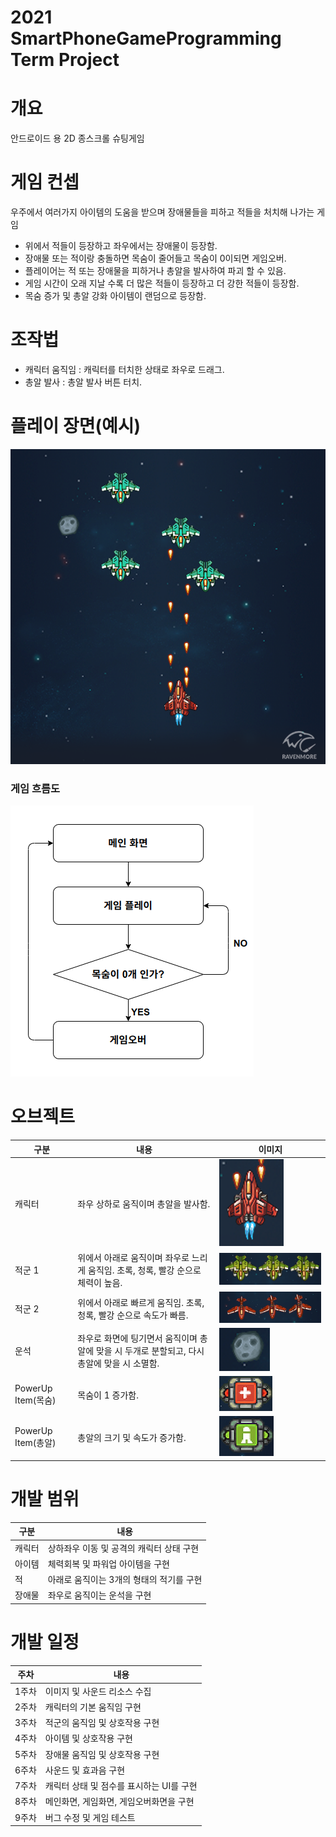 # 2021 SmartPhoneGameProgramming Term Project

# 개요
안드로이드 용 2D 종스크롤 슈팅게임

# 게임 컨셉
우주에서 여러가지 아이템의 도움을 받으며 장애물들을 피하고
적들을 처치해 나가는 게임
* 위에서 적들이 등장하고 좌우에서는 장애물이 등장함.
* 장애물 또는 적이랑 충돌하면 목숨이 줄어들고 목숨이 0이되면 게임오버.
* 플레이어는 적 또는 장애물을 피하거나 총알을 발사하여 파괴 할 수 있음.
* 게임 시간이 오래 지날 수록 더 많은 적들이 등장하고 더 강한 적들이 등장함.
* 목숨 증가 및 총알 강화 아이템이 랜덤으로 등장함.

# 조작법
* 캐릭터 움직임 : 캐릭터를 터치한 상태로 좌우로 드래그.
* 총알 발사 : 총알 발사 버튼 터치.

# 플레이 장면(예시)
![예시화면](image/예시화면.png)

### 게임 흐름도
![게임흐름도](image/게임흐름도.png)
# 오브젝트

|구분|내용|이미지|
|-------|---|------|
|캐릭터|좌우 상하로 움직이며 총알을 발사함.|![플레이어](image/플레이어.png)
|적군 1|위에서 아래로 움직이며 좌우로 느리게 움직임. 초록, 청록, 빨강 순으로 체력이 높음.|![적군1](image/적군1.png)
|적군 2| 위에서 아래로 빠르게 움직임. 초록, 청록, 빨강 순으로 속도가 빠름.|![적군2](image/적군2.png)
|운석|좌우로 화면에 팅기면서 움직이며 총알에 맞을 시 두개로 분할되고, 다시 총알에 맞을 시 소멸함.|![운석](image/운석.png)
|PowerUp Item(목숨)|목숨이 1 증가함.|![목숨강화](image/목숨증가.png)
|PowerUp Item(총알)|총알의 크기 및 속도가 증가함.|![총알강화](image/총알강화.png)


# 개발 범위
 |구분|내용|
|------|---|
|캐릭터|상하좌우 이동 및 공격의 캐릭터 상태 구현
|아이템|체력회복 및 파워업 아이템을 구현
|적| 아래로 움직이는 3개의 형태의 적기를 구현
|장애물|좌우로 움직이는 운석을 구현

# 개발 일정

|주차|내용|
|------|---|
|1주차|이미지 및 사운드 리소스 수집
|2주차|캐릭터의 기본 움직임 구현
|3주차|적군의 움직임 및 상호작용 구현
|4주차|아이템 및 상호작용 구현
|5주차|장애물 움직임 및 상호작용 구현
|6주차|사운드 및 효과음 구현
|7주차|캐릭터 상태 및 점수를 표시하는 UI를 구현
|8주차|메인화면, 게임화면, 게임오버화면을 구현
|9주차|버그 수정 및 게임 테스트|

